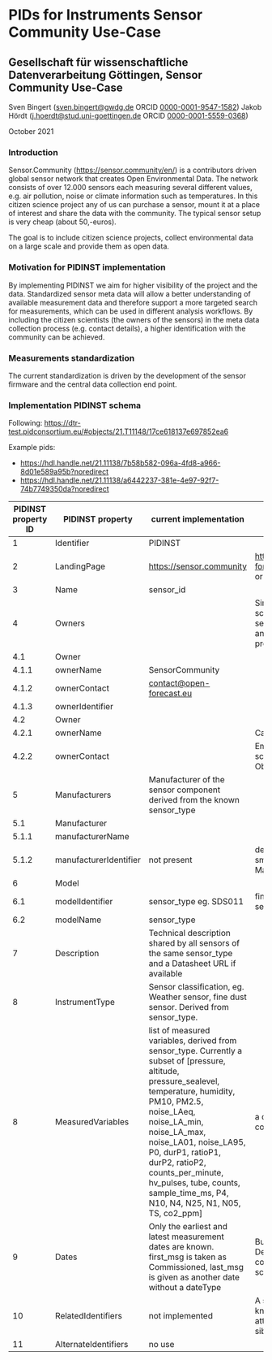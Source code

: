# PIDs for Instruments Sensor Community Use-Case
## Gesellschaft für wissenschaftliche Datenverarbeitung Göttingen, Sensor Community Use-Case

Sven Bingert (sven.bingert@gwdg.de ORCID [0000-0001-9547-1582](https://orcid.org/0000-0001-9547-1582))
Jakob Hördt (j.hoerdt@stud.uni-goettingen.de ORCID [0000-0001-5559-0368](https://orcid.org/0000-0001-5559-0368))


October 2021

### Introduction

Sensor.Community (https://sensor.community/en/) is a contributors driven global sensor network that creates Open Environmental Data.
The network consists of over 12.000 sensors each measuring several different values, e.g. air pollution, noise or climate information such as temperatures.
In this citizen science project any of us can purchase a sensor, mount it at a place of interest and share the data with the community.
The typical sensor setup is very cheap (about 50,-euros).

The goal is to include citizen science projects, collect environmental data on a large scale and provide them as open data.

### Motivation for PIDINST implementation

By implementing PIDINST we aim for higher visibility of the project and the data.
Standardized sensor meta data will allow a better understanding of available measurement data and therefore support a more targeted search for measurements, which can be used in different analysis workflows.
By including the citizen scientists (the owners of the sensors) in the meta data collection process (e.g. contact details), a higher 
identification with the community can be achieved.


### Measurements standardization
The current standardization is driven by the development of the sensor firmware and
the central data collection end point.


### Implementation PIDINST schema
Following: https://dtr-test.pidconsortium.eu/#objects/21.T11148/17ce618137e697852ea6

Example pids:
- https://hdl.handle.net/21.11138/7b58b582-096a-4fd8-a966-8d01e589a95b?noredirect
- https://hdl.handle.net/21.11138/a6442237-381e-4e97-92f7-74b7749350da?noredirect

PIDINST property ID|PIDINST property|current implementation|Potential improvements
----------|----------|----------|----------
1|Identifier|PIDINST|
2|LandingPage|https://sensor.community|https://sensordata.open-forecast.eu/devices/{Identifier} or similar template uri
3|Name|sensor_id|
4|Owners||Simple form could allow citizen scientists to identify with the sensor, increasing visibility and identification with the project.
4.1|Owner||
4.1.1|ownerName|SensorCommunity|
4.1.2|ownerContact|contact@open-forecast.eu|
4.1.3|ownerIdentifier||
4.2|Owner||
4.2.1|ownerName||Can be declared using form.
4.2.2|ownerContact||Email address of citizen scientist who owns the sensor. Obtained through form.
5|Manufacturers|Manufacturer of the sensor component derived from the known sensor_type|
5.1|Manufacturer||
5.1.1|manufacturerName||
5.1.2|manufacturerIdentifier|not present|determine Identifiers for the small number of possible Manufacturers
6|Model||
6.1|modelIdentifier|sensor_type eg. SDS011|find out an Identifier for the sensor_type
6.2|modelName|sensor_type|
7|Description|Technical description shared by all sensors of the same sensor_type and a Datasheet URL if available|
8|InstrumentType|Sensor classification, eg. Weather sensor, fine dust sensor. Derived from sensor_type.|
8|MeasuredVariables|list of measured variables, derived from sensor_type. Currently a subset of [pressure, altitude, pressure_sealevel, temperature, humidity, PM10, PM2.5, noise_LAeq, noise_LA_min, noise_LA_max, noise_LA01, noise_LA95, P0, durP1, ratioP1, durP2, ratioP2, counts_per_minute, hv_pulses, tube, counts, sample_time_ms, P4, N10, N4, N25, N1, N05, TS, co2_ppm]|a description for each variable could be helpful
9|Dates|Only the earliest and latest measurement dates are known. first_msg is taken as Commissioned, last_msg is given as another date without a dateType|BuyDate, Commissioned, Decommissioned. BuyDate could be declared by citizen scientists through form
10|RelatedIdentifiers|not implemented|A station id called location is known for every sensor that is attached to it. Could also put sibling sensors here.
11|AlternateIdentifiers|no use|
